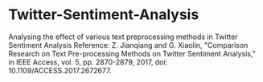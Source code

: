 # Twitter-Sentiment-Analysis
Analysing the effect of various text preprocessing methods in Twitter Sentiment Analysis
Reference:
Z. Jianqiang and G. Xiaolin, "Comparison Research on Text Pre-processing Methods on Twitter Sentiment Analysis," in IEEE Access, vol. 5, pp. 2870-2879, 2017, doi: 10.1109/ACCESS.2017.2672677.

